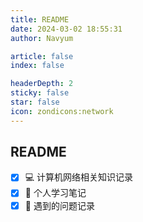 ```yaml
---
title: README
date: 2024-03-02 18:55:31
author: Navyum

article: false
index: false

headerDepth: 2
sticky: false
star: false
icon: zondicons:network
---
```


## README
- [x] 💻 计算机网络相关知识记录
- [x] 📒 个人学习笔记
- [x] 🤔 遇到的问题记录